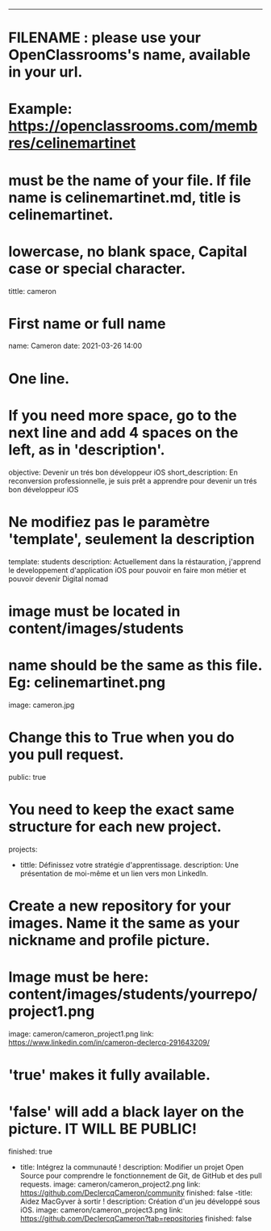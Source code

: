 ---

# FILENAME : please use your OpenClassrooms's name, available in your url.
# Example: https://openclassrooms.com/membres/celinemartinet
# must be the name of your file. If file name is celinemartinet.md, title is celinemartinet.
# lowercase, no blank space, Capital case or special character.
tittle: cameron

# First name or full name
name: Cameron
date: 2021-03-26 14:00

# One line.
# If you need more space, go to the next line and add 4 spaces on the left, as in 'description'.
objective: Devenir un trés bon développeur iOS
short_description: En reconversion professionnelle, je suis prêt a apprendre pour devenir un trés bon développeur iOS

# Ne modifiez pas le paramètre 'template', seulement la description
template: students
description: Actuellement dans la réstauration, j'apprend le developpement d'application iOS 
pour pouvoir en faire mon métier et pouvoir devenir Digital nomad

# image must be located in content/images/students
# name should be the same as this file. Eg: celinemartinet.png
image: cameron.jpg

# Change this to True when you do you pull request.
public: true

# You need to keep the exact same structure for each new project.
projects:
- tittle: Définissez votre stratégie d'apprentissage.
description: Une présentation de moi-même et un lien vers mon LinkedIn.
# Create a new repository for your images. Name it the same as your nickname and profile picture.
# Image must be here: content/images/students/yourrepo/project1.png
image: cameron/cameron_project1.png
link: https://www.linkedin.com/in/cameron-declercq-291643209/
# 'true' makes it fully available.
# 'false' will add a black layer on the picture. IT WILL BE PUBLIC!
finished: true 
- title: Intégrez la communauté !
description: Modifier un projet Open Source pour comprendre le fonctionnement de Git, de GitHub et des pull requests.
image: cameron/cameron_project2.png
link: https://github.com/DeclercqCameron/community
finished: false 
-title: Aidez MacGyver à sortir !
description: Création d'un jeu développé sous iOS.
image: cameron/cameron_project3.png
link: https://github.com/DeclercqCameron?tab=repositories
finished: false

